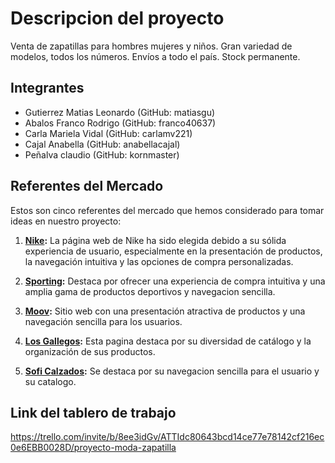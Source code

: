 <!-- descripcion del proyecto -->
# Descripcion del proyecto 

Venta de zapatillas para hombres mujeres y niños. Gran variedad de modelos, todos los números. Envíos a todo el país. Stock permanente.
<!-- descripciones de los integrante -->
## Integrantes

- Gutierrez Matias Leonardo (GitHub: matiasgu)
- Abalos Franco Rodrigo (GitHub: franco40637)
- Carla Mariela Vidal (GitHub: carlamv221)
- Cajal Anabella (GitHub: anabellacajal)
- Peñalva claudio (GitHub: kornmaster)
<!-- Referentes del Mercado -->
## Referentes del Mercado

Estos son cinco referentes del mercado que hemos considerado para tomar ideas en nuestro proyecto:

1. **[Nike](https://www.nike.com.ar):** La página web de Nike ha sido elegida debido a su sólida experiencia de usuario, especialmente en la presentación de productos, la navegación intuitiva y las opciones de compra personalizadas.

2. **[Sporting](https://www.sporting.com.ar):** Destaca por ofrecer una experiencia de compra intuitiva y una amplia gama de productos deportivos y navegacion sencilla.

3. **[Moov](https://www.moov.com.ar):** Sitio web con una presentación atractiva de productos y una navegación sencilla para los usuarios.

4. **[Los Gallegos](https://www.calzadoslosgallegos.com.ar):** Esta pagina destaca por su diversidad de catálogo y la organización de sus productos.

5. **[Sofi Calzados](https://www.soficalzados.com.ar):** Se destaca por su navegacion sencilla para el usuario y su catalogo.


<!-- tablero de trabajo -->

## Link del tablero de trabajo

 https://trello.com/invite/b/8ee3idGv/ATTIdc80643bcd14ce77e78142cf216ec0e6EBB0028D/proyecto-moda-zapatilla
